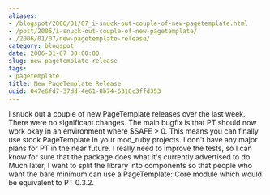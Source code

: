 ```yaml
---
aliases:
- /blogspot/2006/01/07_i-snuck-out-couple-of-new-pagetemplate.html
- /post/2006/i-snuck-out-couple-of-new-pagetemplate/
- /2006/01/07/new-pagetemplate-release/
category: blogspot
date: 2006-01-07 00:00:00
slug: new-pagetemplate-release
tags:
- pagetemplate
title: New PageTemplate Release
uuid: 047e6fd7-37dd-4e61-8b74-6318c3ffd353
---
```


I snuck out a couple of new PageTemplate releases over the last week. There were no significant changes. The main bugfix is that PT should now work okay in an environment where $SAFE > 0. This means you can finally use stock PageTemplate in your mod_ruby projects. I don't have any major plans for PT in the near future. I really need to improve the tests, so I can know for sure that the package does what it's currently advertised to do. Much later, I want to split the library into components so that people who want the bare minimum can use a PageTemplate::Core module which would be equivalent to PT 0.3.2.
<!--more-->